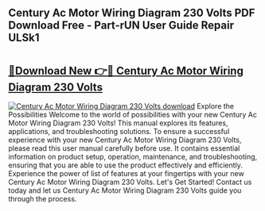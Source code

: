 ## Century Ac Motor Wiring Diagram 230 Volts PDF Download Free - Part-rUN User Guide Repair ULSk1

# <h2><a href="http://dfovqey.blite.top/?on=Century+Ac+Motor+Wiring+Diagram+230+Volts">🔗Download New 👉🔴 Century Ac Motor Wiring Diagram 230 Volts</a></h2>

[![Century Ac Motor Wiring Diagram 230 Volts download](https://i.imgur.com/lujVjoI.png)](http://dfovqey.blite.top/?on=Century+Ac+Motor+Wiring+Diagram+230+Volts)
Explore the Possibilities Welcome to the world of possibilities with your new Century Ac Motor Wiring Diagram 230 Volts! This manual explores its features, applications, and troubleshooting solutions. To ensure a successful experience with your new Century Ac Motor Wiring Diagram 230 Volts, please read this user manual carefully before use. It contains essential information on product setup, operation, maintenance, and troubleshooting, ensuring that you are able to use the product effectively and efficiently. Experience the power of list of features at your fingertips with your new Century Ac Motor Wiring Diagram 230 Volts. Let's Get Started! Contact us today and let us Century Ac Motor Wiring Diagram 230 Volts guide you through the process.
